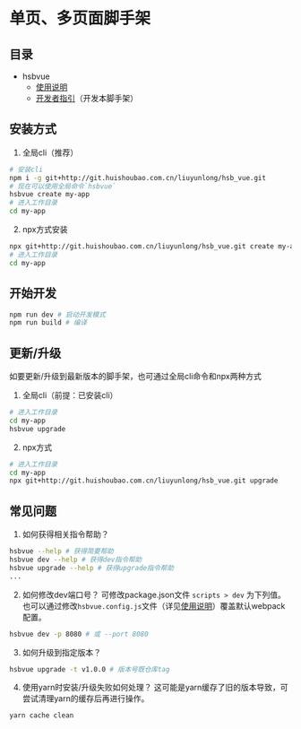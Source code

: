 # 单页、多页面脚手架

## 目录

* hsbvue
  * [使用说明](docs/USER.md)
  * [开发者指引](docs/DEVELOPER.md)（开发本脚手架）



## 安装方式

1. 全局cli（推荐）
```bash
# 安装cli
npm i -g git+http://git.huishoubao.com.cn/liuyunlong/hsb_vue.git
# 现在可以使用全局命令`hsbvue`
hsbvue create my-app
# 进入工作目录
cd my-app
```

 

2. npx方式安装
```bash
npx git+http://git.huishoubao.com.cn/liuyunlong/hsb_vue.git create my-app
# 进入工作目录
cd my-app
```



## 开始开发

```bash
npm run dev # 启动开发模式
npm run build # 编译
```



## 更新/升级

如要更新/升级到最新版本的脚手架，也可通过全局cli命令和npx两种方式

1. 全局cli（前提：已安装cli）
```bash
# 进入工作目录
cd my-app
hsbvue upgrade
```

 

2. npx方式
```bash
# 进入工作目录
cd my-app
npx git+http://git.huishoubao.com.cn/liuyunlong/hsb_vue.git upgrade
```



## 常见问题

1. 如何获得相关指令帮助？
```bash
hsbvue --help # 获得简要帮助
hsbvue dev --help # 获得dev指令帮助
hsbvue upgrade --help # 获得upgrade指令帮助
...
```

 

2. 如何修改dev端口号？
可修改package.json文件 `scripts > dev` 为下列值。也可以通过修改`hsbvue.config.js`文件（详见[使用说明](docs/USER.md)）覆盖默认webpack配置。
```bash
hsbvue dev -p 8080 # 或 --port 8080
```

 

3. 如何升级到指定版本？
```bash
hsbvue upgrade -t v1.0.0 # 版本号既仓库tag
```



4. 使用yarn时安装/升级失败如何处理？
这可能是yarn缓存了旧的版本导致，可尝试清理yarn的缓存后再进行操作。
```bash
yarn cache clean
```




